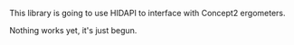 This library is going to use HIDAPI to interface with Concept2 ergometers.

Nothing works yet, it's just begun.